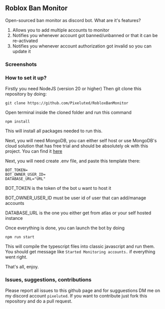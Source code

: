 ## Roblox Ban Monitor

Open-sourced ban monitor as discord bot. What are it's features?

1. Allows you to add multiple accounts to monitor
2. Notifies you whenever account got banned/unbanned or that it can be re-activated
3. Notifies you whenever account authorization got invalid so you can update it

### Screenshots

### How to set it up?

Firstly you need NodeJS (version 20 or higher)
Then git clone this repository by doing:

```
git clone https://github.com/Pixeluted/RobloxBanMonitor
```

Open terminal inside the cloned folder and run this command

```
npm install
```

This will install all packages needed to run this.

Next, you will need MongoDB, you can either self host or use MongoDB's cloud solution that has free trial and should be absolutely ok with this project. You can find it [here](https://www.mongodb.com/atlas)

Next, you will need create .env file, and paste this template there:

```
BOT_TOKEN=
BOT_OWNER_USER_ID=
DATABASE_URL="URL"
```

BOT_TOKEN is the token of the bot u want to host it

BOT_OWNER_USER_ID must be user id of user that can add/manage accounts

DATABASE_URL is the one you either get from atlas or your self hosted instance

Once everything is done, you can launch the bot by doing

```
npm run start
```

This will compile the typescript files into classic javascript and run them. You should get message like `Started Monitoring accounts.` if everything went right.

That's all, enjoy.

### Issues, suggestions, contributions

Please report all issues to this github page and for sugguestions DM me on my discord account `pixeluted`.
If you want to contribute just fork this repository and do a pull request.
